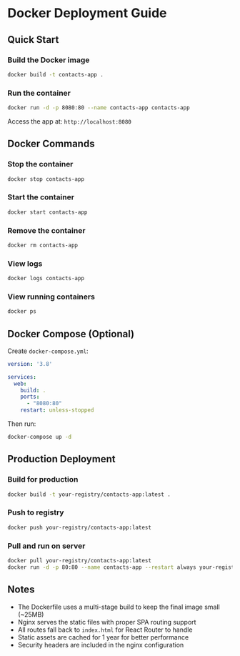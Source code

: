 # Docker Deployment Guide

## Quick Start

### Build the Docker image
```bash
docker build -t contacts-app .
```

### Run the container
```bash
docker run -d -p 8080:80 --name contacts-app contacts-app
```

Access the app at: `http://localhost:8080`

## Docker Commands

### Stop the container
```bash
docker stop contacts-app
```

### Start the container
```bash
docker start contacts-app
```

### Remove the container
```bash
docker rm contacts-app
```

### View logs
```bash
docker logs contacts-app
```

### View running containers
```bash
docker ps
```

## Docker Compose (Optional)

Create `docker-compose.yml`:
```yaml
version: '3.8'

services:
  web:
    build: .
    ports:
      - "8080:80"
    restart: unless-stopped
```

Then run:
```bash
docker-compose up -d
```

## Production Deployment

### Build for production
```bash
docker build -t your-registry/contacts-app:latest .
```

### Push to registry
```bash
docker push your-registry/contacts-app:latest
```

### Pull and run on server
```bash
docker pull your-registry/contacts-app:latest
docker run -d -p 80:80 --name contacts-app --restart always your-registry/contacts-app:latest
```

## Notes

- The Dockerfile uses a multi-stage build to keep the final image small (~25MB)
- Nginx serves the static files with proper SPA routing support
- All routes fall back to `index.html` for React Router to handle
- Static assets are cached for 1 year for better performance
- Security headers are included in the nginx configuration

